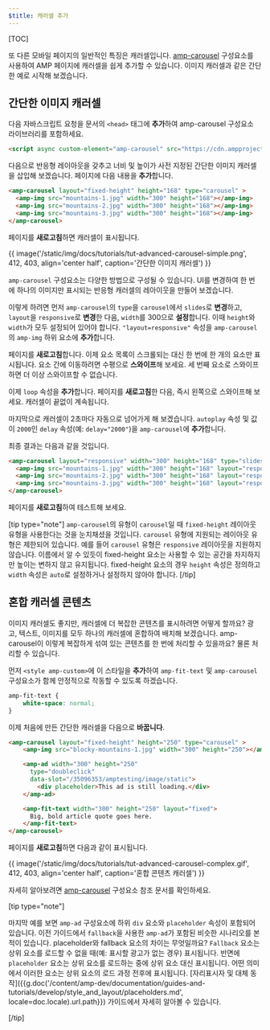 ```yaml
---
$title: 캐러셀 추가
---
```


[TOC]

또 다른 모바일 페이지의 일반적인 특징은 캐러셀입니다.  [amp-carousel](/ko/docs/reference/components/amp-carousel.html) 구성요소를 사용하여 AMP 페이지에 캐러셀을 쉽게 추가할 수 있습니다. 이미지 캐러셀과 같은 간단한 예로 시작해 보겠습니다.

## 간단한 이미지 캐러셀

다음 자바스크립트 요청을 문서의 `<head>` 태그에 **추가**하여 amp-carousel 구성요소 라이브러리를 포함하세요.

```html
<script async custom-element="amp-carousel" src="https://cdn.ampproject.org/v0/amp-carousel-0.1.js"></script>
```

다음으로 반응형 레이아웃을 갖추고 너비 및 높이가 사전 지정된 간단한 이미지 캐러셀을 삽입해 보겠습니다. 페이지에 다음 내용을 **추가**합니다.

```html
<amp-carousel layout="fixed-height" height="168" type="carousel" >
  <amp-img src="mountains-1.jpg" width="300" height="168"></amp-img>
  <amp-img src="mountains-2.jpg" width="300" height="168"></amp-img>
  <amp-img src="mountains-3.jpg" width="300" height="168"></amp-img>
</amp-carousel>
```

페이지를 **새로고침**하면 캐러셀이 표시됩니다.

{{ image('/static/img/docs/tutorials/tut-advanced-carousel-simple.png', 412, 403, align='center half', caption='간단한 이미지 캐러셀') }}

`amp-carousel` 구성요소는 다양한 방법으로 구성될 수 있습니다.  UI를 변경하여 한 번에 하나의 이미지만 표시되는 반응형 캐러셀의 레아이웃을 만들어 보겠습니다.

이렇게 하려면 먼저 `amp-carousel`의 `type`을 `carousel`에서 `slides`로 **변경**하고, `layout`을 `responsive`로 **변경**한 다음, `width`를 300으로 **설정**합니다. 이때 `height`와 `width`가 모두 설정되어 있어야 합니다.  `"layout=responsive"` 속성을 `amp-carousel`의 `amp-img` 하위 요소에 **추가**합니다.

페이지를 **새로고침**합니다. 이제 요소 목록이 스크롤되는 대신 한 번에 한 개의 요소만 표시됩니다. 요소 간에 이동하려면 수평으로 **스와이프**해 보세요. 세 번째 요소로 스와이프하면 더 이상 스와이프할 수 없습니다.

이제 `loop` 속성을 **추가**합니다. 페이지를 **새로고침**한 다음, 즉시 왼쪽으로 스와이프해 보세요. 캐러셀이 끝없이 계속됩니다.

마지막으로 캐러셀이 2초마다 자동으로 넘어가게 해 보겠습니다. `autoplay` 속성 및 값이 `2000`인 `delay` 속성(예: `delay="2000"`)을 `amp-carousel`에 **추가**합니다.

최종 결과는 다음과 같을 것입니다.

```html
<amp-carousel layout="responsive" width="300" height="168" type="slides" autoplay delay="2000" loop>
  <amp-img src="mountains-1.jpg" width="300" height="168" layout="responsive"></amp-img>
  <amp-img src="mountains-2.jpg" width="300" height="168" layout="responsive"></amp-img>
  <amp-img src="mountains-3.jpg" width="300" height="168" layout="responsive"></amp-img>
</amp-carousel>
```

페이지를 **새로고침**하여 테스트해 보세요.

[tip type="note"]
`amp-carousel`의 유형이 `carousel`일 때 `fixed-height` 레이아웃 유형을 사용한다는 것을 눈치채셨을 것입니다.  `carousel` 유형에 지원되는 레이아웃 유형은 제한되어 있습니다. 예를 들어 `carousel` 유형은 `responsive` 레이아웃을 지원하지 않습니다.  이름에서 알 수 있듯이 fixed-height 요소는 사용할 수 있는 공간을 차지하지만 높이는 변하지 않고 유지됩니다. fixed-height 요소의 경우 `height` 속성은 정의하고 `width` 속성은 `auto`로 설정하거나 설정하지 않아야 합니다.
[/tip]

## 혼합 캐러셀 콘텐츠

이미지 캐러셀도 좋지만, 캐러셀에 더 복잡한 콘텐츠를 표시하려면 어떻게 할까요? 광고, 텍스트, 이미지를 모두 하나의 캐러셀에 혼합하여 배치해 보겠습니다. amp-carousel이 이렇게 복잡하게 섞여 있는 콘텐츠를 한 번에 처리할 수 있을까요? 물론 처리할 수 있습니다.

먼저 `<style amp-custom>`에 이 스타일을 **추가**하여 `amp-fit-text` 및 `amp-carousel` 구성요소가 함께 안정적으로 작동할 수 있도록 하겠습니다.

```css
amp-fit-text {
    white-space: normal;
}
```

이제 처음에 만든 간단한 캐러셀을 다음으로 **바꿉니다**.

```html
<amp-carousel layout="fixed-height" height="250" type="carousel" >
    <amp-img src="blocky-mountains-1.jpg" width="300" height="250"></amp-img>

    <amp-ad width="300" height="250"
      type="doubleclick"
      data-slot="/35096353/amptesting/image/static">
        <div placeholder>This ad is still loading.</div>
    </amp-ad>

    <amp-fit-text width="300" height="250" layout="fixed">
      Big, bold article quote goes here.
    </amp-fit-text>
</amp-carousel>
```

페이지를 **새로고침**하면 다음과 같이 표시됩니다.

{{ image('/static/img/docs/tutorials/tut-advanced-carousel-complex.gif', 412, 403, align='center half', caption='혼합 콘텐츠 캐러셀') }}

자세히 알아보려면 [amp-carousel](/ko/docs/reference/components/amp-carousel.html) 구성요소 참조 문서를 확인하세요.

[tip type="note"]

마지막 예를 보면 `amp-ad` 구성요소에 하위 `div` 요소와 `placeholder` 속성이 포함되어 있습니다. 이전 가이드에서 `fallback`을 사용한 `amp-ad`가 포함된 비슷한 시나리오를 본 적이 있습니다. placeholder와 fallback 요소의 차이는 무엇일까요? `Fallback` 요소는 상위 요소를 로드할 수 없을 때(예: 표시할 광고가 없는 경우) 표시됩니다. 반면에 `placeholder` 요소는 상위 요소를 로드하는 중에 상위 요소 대신 표시됩니다. 어떤 의미에서 이러한 요소는 상위 요소의 로드 과정 전후에 표시됩니다. [자리표시자 및 대체 동작]({{g.doc('/content/amp-dev/documentation/guides-and-tutorials/develop/style_and_layout/placeholders.md', locale=doc.locale).url.path}}) 가이드에서 자세히 알아볼 수 있습니다.

[/tip]
